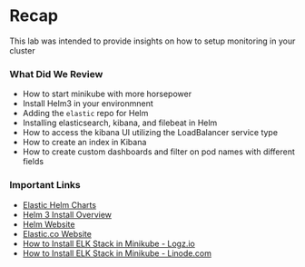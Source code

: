 # Recap

This lab was intended to provide insights on how to setup monitoring in your cluster

### What Did We Review

- How to start minikube with more horsepower
- Install Helm3 in your environmnent
- Adding the `elastic` repo for Helm
- Installing elasticsearch, kibana, and filebeat in Helm
- How to access the kibana UI utilizing the LoadBalancer service type
- How to create an index in Kibana
- How to create custom dashboards and filter on pod names with different fields

### Important Links

- [Elastic Helm Charts](https://github.com/elastic/helm-charts)
- [Helm 3 Install Overview](https://helm.sh/docs/intro/install/)
- [Helm Website](https://helm.sh)
- [Elastic.co Website](https://www.elastic.co)
- [How to Install ELK Stack in Minikube - Logz.io](https://logz.io/blog/deploying-the-elk-stack-on-kubernetes-with-helm/)
- [How to Install ELK Stack in Minikube - Linode.com](https://www.linode.com/docs/kubernetes/how-to-deploy-the-elastic-stack-on-kubernetes)
